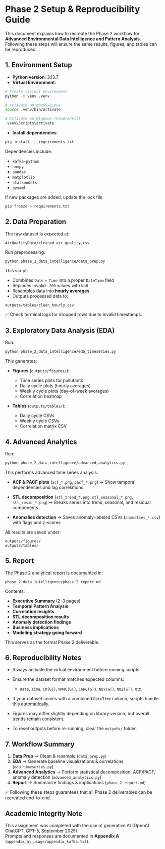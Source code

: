 
# Phase 2 Setup & Reproducibility Guide

This document explains how to recreate the Phase 2 workflow for **Advanced Environmental Data Intelligence and Pattern Analysis**.  
Following these steps will ensure the same results, figures, and tables can be reproduced.

## 1. Environment Setup

- **Python version**: 3.13.7  
- **Virtual Environment**:

```bash
# Create virtual environment
python -m venv .venv

# Activate on macOS/Linux
source .venv/bin/activate

# Activate on Windows (PowerShell)
.venv\Scripts\activate
````

* **Install dependencies**:

```bash
pip install -r requirements.txt
```

Dependencies include:

* `kafka-python`
* `numpy`
* `pandas`
* `matplotlib`
* `statsmodels`
* `pyyaml`

If new packages are added, update the lock file:

```bash
pip freeze > requirements.txt
```


## 2. Data Preparation

The raw dataset is expected at:

```
AirQualityData/cleaned_air_quality.csv
```

Run preprocessing:

```bash
python phase_2_data_intelligence/data_prep.py
```

This script:

* Combines `Date` + `Time` into a proper `DateTime` field
* Replaces invalid `-200` values with `NaN`
* Resamples data into **hourly averages**
* Outputs processed data to:

```
outputs/tables/clean_hourly.csv
```

✅ Check terminal logs for dropped rows due to invalid timestamps.


## 3. Exploratory Data Analysis (EDA)

Run:

```bash
python phase_2_data_intelligence/eda_timeseries.py
```

This generates:

* **Figures** (`outputs/figures/`):

  * Time series plots for pollutants
  * Daily cycle plots (hourly averages)
  * Weekly cycle plots (day-of-week averages)
  * Correlation heatmap

* **Tables** (`outputs/tables/`):

  * Daily cycle CSVs
  * Weekly cycle CSVs
  * Correlation matrix CSV


## 4. Advanced Analytics

Run:

```bash
python phase_2_data_intelligence/advanced_analytics.py
```

This performs advanced time series analysis:

* **ACF & PACF plots** (`acf_*.png`, `pacf_*.png`)
  → Show temporal dependencies and lag correlations

* **STL decomposition** (`stl_trend_*.png`, `stl_seasonal_*.png`, `stl_resid_*.png`)
  → Breaks series into trend, seasonal, and residual components

* **Anomalies detection**
  → Saves anomaly-labeled CSVs (`anomalies_*.csv`) with flags and z-scores

All results are saved under:

```
outputs/figures/
outputs/tables/
```


## 5. Report

The Phase 2 analytical report is documented in:

```
phase_2_data_intelligence/phase_2_report.md
```

Contents:

* **Executive Summary** (2–3 pages)
* **Temporal Pattern Analysis**
* **Correlation Insights**
* **STL decomposition results**
* **Anomaly detection findings**
* **Business implications**
* **Modeling strategy going forward**

This serves as the formal Phase 2 deliverable.


## 6. Reproducibility Notes

* Always activate the virtual environment before running scripts.
* Ensure the dataset format matches expected columns:

  * `Date`, `Time`, `CO(GT)`, `NMHC(GT)`, `C6H6(GT)`, `NOx(GT)`, `NO2(GT)`, etc.
* If your dataset comes with a combined `DateTime` column, scripts handle this automatically.
* Figures may differ slightly depending on library version, but overall trends remain consistent.
* To reset outputs before re-running, clear the `outputs/` folder.


## 7. Workflow Summary

1. **Data Prep** → Clean & resample (`data_prep.py`)
2. **EDA** → Generate baseline visualizations & correlations (`eda_timeseries.py`)
3. **Advanced Analytics** → Perform statistical decomposition, ACF/PACF, anomaly detection (`advanced_analytics.py`)
4. **Report** → Summarize findings & implications (`phase_2_report.md`)

✅ Following these steps guarantees that all Phase 2 deliverables can be recreated end-to-end.

## Academic Integrity Note

This assignment was completed with the use of generative AI (OpenAI ChatGPT, GPT-5, September 2025).  
Prompts and responses are documented in **Appendix A** (`appendix_ai_usage/appendix_kafka.txt`).